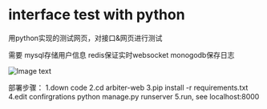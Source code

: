 # interface test with python
用python实现的测试网页，对接口&网页进行测试

需要
mysql存储用户信息
redis保证实时websocket
monogodb保存日志

![Image text](https://github.com/shimine/cua-arbiter/blob/master/doc/demo.gif)

部署步骤：
1.down code
2.cd arbiter-web
3.pip install -r requirements.txt
4.edit confirgrations python manage.py runserver
5.run,  see localhost:8000